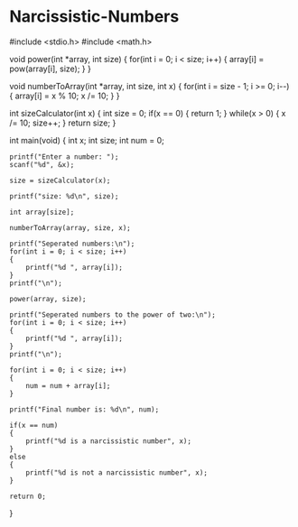 # Narcissistic-Numbers

#include <stdio.h>
#include <math.h>

void power(int *array, int size)
{
    for(int i = 0; i < size; i++)
    {
        array[i] = pow(array[i], size);
    }
}

void numberToArray(int *array, int size, int x)
{
    for(int i = size - 1; i >= 0; i--)
    {
        array[i] = x % 10;
        x /= 10;
    }
}

int sizeCalculator(int x)
{
    int size = 0;
    if(x == 0)
    {
        return 1;
    }
    while(x > 0)
    {
        x /= 10;
        size++;
    }
    return size;
}

int main(void)
{
    int x;
    int size;
    int num = 0;

    printf("Enter a number: ");
    scanf("%d", &x);

    size = sizeCalculator(x);

    printf("size: %d\n", size);

    int array[size];

    numberToArray(array, size, x);

    printf("Seperated numbers:\n");
    for(int i = 0; i < size; i++)
    {
        printf("%d ", array[i]);
    }
    printf("\n");

    power(array, size);

    printf("Seperated numbers to the power of two:\n");
    for(int i = 0; i < size; i++)
    {
        printf("%d ", array[i]);
    }
    printf("\n");

    for(int i = 0; i < size; i++)
    {
        num = num + array[i];
    }
    
    printf("Final number is: %d\n", num);

    if(x == num)
    {
        printf("%d is a narcissistic number", x);
    }
    else
    {
        printf("%d is not a narcissistic number", x);
    }

    return 0;
}
